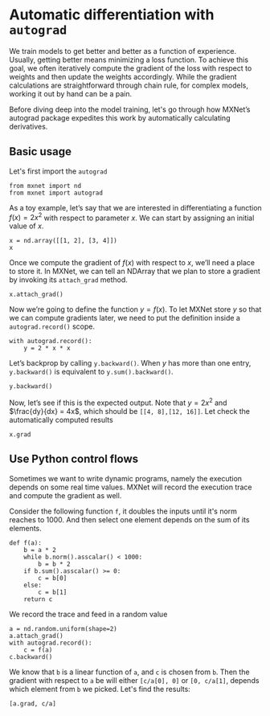 # Automatic differentiation with `autograd`

We train models to get better and better as a function of experience. Usually, getting better means minimizing a loss function. To achieve this goal, we often iteratively compute the gradient of the loss with respect to weights and then update the weights accordingly. While the gradient calculations are straightforward through chain rule, for complex models, working it out by hand can be a pain.

Before diving deep into the model training, let's go through how MXNet’s autograd package expedites this work by automatically calculating derivatives. 

## Basic usage

Let's first import the `autograd`

```{.python .input}
from mxnet import nd
from mxnet import autograd
```

As a toy example, let’s say that we are interested in differentiating a function $f(x) = 2 x^2$ with respect to parameter $x$. We can start by assigning an initial value of $x$.

```{.python .input  n=3}
x = nd.array([[1, 2], [3, 4]])
x
```

Once we compute the gradient of $f(x)$ with respect to $x$, we’ll need a place to store it. In MXNet, we can tell an NDArray that we plan to store a gradient by invoking its `attach_grad` method.

```{.python .input  n=6}
x.attach_grad()
```

Now we’re going to define the function $y=f(x)$. To let MXNet store $y$ so that we can compute gradients later, we need to put the definition inside a `autograd.record()` scope.

```{.python .input  n=7}
with autograd.record():
    y = 2 * x * x
```

Let’s backprop by calling `y.backward()`. When $y$ has more than one entry, `y.backward()` is equivalent to `y.sum().backward()`.

```{.python .input  n=8}
y.backward()
```

Now, let’s see if this is the expected output. Note that $y=2x^2$ and $\frac{dy}{dx} = 4x$, which should be `[[4, 8],[12, 16]]`. Let check the automatically computed results

```{.python .input  n=9}
x.grad
```

## Use Python control flows

Sometimes we want to write dynamic programs, namely the execution depends on some real time values. MXNet will record the execution trace and compute the gradient as well.

Consider the following function `f`, it doubles the inputs until it's norm reaches to 1000. And then select one element depends on the sum of its elements.

```{.python .input}
def f(a):
    b = a * 2
    while b.norm().asscalar() < 1000:
        b = b * 2
    if b.sum().asscalar() >= 0:
        c = b[0]
    else:
        c = b[1]
    return c
```

We record the trace and feed in a random value

```{.python .input}
a = nd.random.uniform(shape=2)
a.attach_grad()
with autograd.record():
    c = f(a)
c.backward()
```

We know that `b` is a linear function of `a`, and `c` is chosen from `b`. Then the gradient with respect to `a` be will either `[c/a[0], 0]` or `[0, c/a[1]`, depends which element from `b` we picked. Let's find the results:

```{.python .input}
[a.grad, c/a]
```
